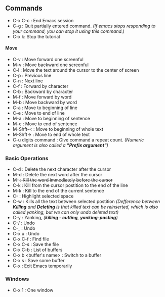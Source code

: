 ## Commands
- C-x C-c : End Emacs session
- C-g : Quit partially entered command. *(If emacs stops responding to your command, you can stop it using this command.)*
- C-x k: Stop the tutorial
#### Move
- C-v : Move forward one screenful
- M-v : Move backward one screenful
- C-l : Move the text around the cursor to the center of screen
- C-p : Previous line
- C-n : Next line
- C-f : Forward by character
- C-b : Backward by character
- M-f : Move forward by word
- M-b : Move backward by word
- C-a : Move to beginning of line
- C-e : Move to end of line
- M-a : Move to beginning of sentence
- M-e : Move to end of sentence
- M-Shft-< : Move to beginning of whole text
- M-Shft-> : Move to end of whole text
- C-u digits command : Give command a repeat count. *(Numeric argument is also called a **"Prefix argument"**)*
### Basic Operations
- C-d : Delete the next character after the cursor
- M-d : Delete the next word after the cursor
- M-<DEL> : Kill the word immediately before the cursor
- C-k : Kill from the cursor postition to the end of the line
- M-k : Kill to the end of the current sentence
- C-<SPC> : Highlight selected space
- C-w : Kills all the text between selected postition
*(Defference between **Killing** and **Deleting** is that killed text can be reinserted, which is also called yanking, but we can only undo deleted text)*
- C-y : Yanking, *(**killing - cutting**, **yanking-pasting**)*
- C-/ : Undo
- C-_ : Undo
- C-x u : Undo
- C-x C-f : Find file
- C-x C-s : Save the file
- C-x C-b : List of buffers
- C-x b <buffer's name> : Switch to a buffer
- C-x s : Save some buffer
- C-x : Ecit Emacs temporarily
### Windows
- C-x 1 : One window

